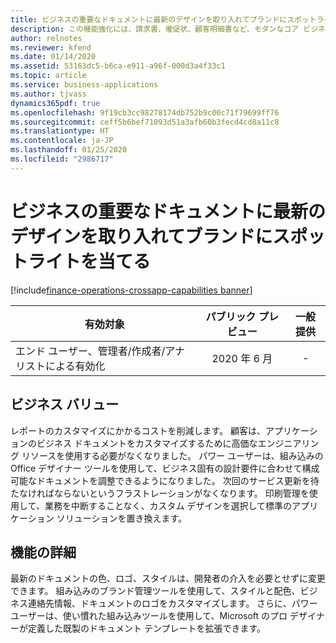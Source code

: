 ```yaml
---
title: ビジネスの重要なドキュメントに最新のデザインを取り入れてブランドにスポットライトを当てる
description: この機能強化には、請求書、催促状、顧客明細書など、モダンなコア ビジネス ドキュメントを作成できる既製のドキュメント デザイン テンプレートの拡張セットが含まれます。 高価なカスタマイズに伴う時間や難題を避けるために、パワー ユーザー向けに設計された組み込みのブランド ツールを使用します。
author: relnotes
ms.reviewer: kfend
ms.date: 01/14/2020
ms.assetid: 53163dc5-b6ca-e911-a96f-000d3a4f33c1
ms.topic: article
ms.service: business-applications
ms.author: tjvass
dynamics365pdf: true
ms.openlocfilehash: 9f19cb3cc98278174db752b9c00c71f79699ff76
ms.sourcegitcommit: ceff5b6bef71093d51a3afb60b3fecd4cd8a11c8
ms.translationtype: HT
ms.contentlocale: ja-JP
ms.lasthandoff: 01/25/2020
ms.locfileid: "2986717"
---
```

# <a name="spotlight-your-brand-using-modern-designs-for-business-critical-documents"></a>ビジネスの重要なドキュメントに最新のデザインを取り入れてブランドにスポットライトを当てる
[!include[finance-operations-crossapp-capabilities banner](../includes/finance-operations-crossapp-capabilities.md)]

| 有効対象    |  パブリック プレビュー | 一般提供 | 
| ---------- | :----------: |:----------: |
|エンド ユーザー、管理者/作成者/アナリストによる有効化|2020 年 6 月| -|


## <a name="business-value"></a>ビジネス バリュー
<!-- bv start -->
レポートのカスタマイズにかかるコストを削減します。 顧客は、アプリケーションのビジネス ドキュメントをカスタマイズするために高価なエンジニアリング リソースを使用する必要がなくなりました。 パワー ユーザーは、組み込みの Office デザイナー ツールを使用して、ビジネス固有の設計要件に合わせて構成可能なドキュメントを調整できるようになりました。 次回のサービス更新を待たなければならないというフラストレーションがなくなります。 印刷管理を使用して、業務を中断することなく、カスタム デザインを選択して標準のアプリケーション ソリューションを置き換えます。
<!-- bv end -->



## <a name="feature-details"></a>機能の詳細
<!--feature detail start -->
最新のドキュメントの色、ロゴ、スタイルは、開発者の介入を必要とせずに変更できます。 組み込みのブランド管理ツールを使用して、スタイルと配色、ビジネス連絡先情報、ドキュメントのロゴをカスタマイズします。 さらに、パワー ユーザーは、使い慣れた組み込みツールを使用して、Microsoft のプロ デザイナーが定義した既製のドキュメント テンプレートを拡張できます。
<!--feature detail end -->









